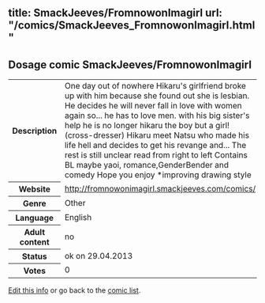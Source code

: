 title: SmackJeeves/FromnowonImagirl
url: "/comics/SmackJeeves_FromnowonImagirl.html"
---
Dosage comic SmackJeeves/FromnowonImagirl
-----------------------------------------

<p id="msg"></p>
<script type="text/javascript">
if (window.location.search === '?edit_info_mail=sent_ok') {
  var elem = document.getElementById("msg");
  elem.innerHTML = 'Edited information sucessfully sent for review, which is usually done daily. Thanks!';
  elem.className = 'ok';
}
</script>
<table class="comicinfo">
<tr>
<th>Description</th><td>One day out of nowhere Hikaru's girlfriend broke up with him because she found out she is lesbian. He decides he will never fall in love with women again so... he has to love men. with his big sister's help he is no longer hikaru the boy but a girl!(cross-dresser) Hikaru meet Natsu who made his life hell and decides to get his revange and... The rest is still unclear read from right to left Contains BL maybe yaoi, romance,GenderBender and comedy Hope you enjoy *improving drawing style</td>
</tr>
<tr>
<th>Website</th><td><a href="http://fromnowonimagirl.smackjeeves.com/comics/">http://fromnowonimagirl.smackjeeves.com/comics/</a></td>
</tr>
<tr>
<th>Genre</th><td>Other</td>
</tr>
<tr>
<th>Language</th><td>English</td>
</tr>
<tr>
<th>Adult content</th><td>no</td>
</tr>
<tr>
<th>Status</th><td>ok on 29.04.2013</td>
</tr>
<tr>
<th>Votes</th><td>0</td>
</tr>
</table>

[Edit this info](SmackJeeves_FromnowonImagirl_edit.html) or go back to the [comic list](../comic-index.html).
